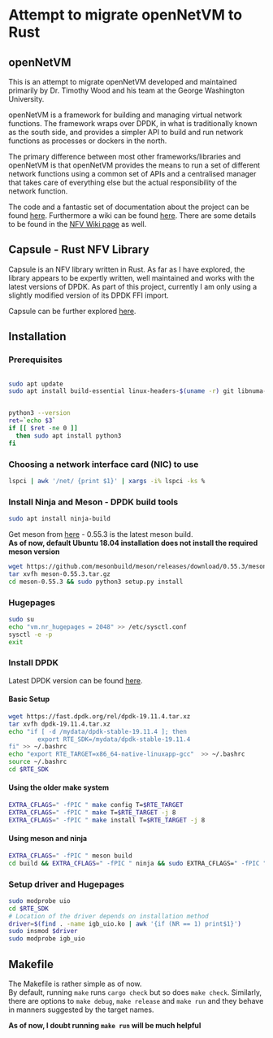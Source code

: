 # Attempt to migrate openNetVM to Rust

## openNetVM
This is an attempt to migrate openNetVM developed and maintained primarily by Dr. Timothy Wood and his team at the George Washington University.

openNetVM is a framework for building and managing virtual network functions. The framework wraps over DPDK, in what is traditionally known as the south side, and provides a simpler API to build and run network functions as processes or dockers in the north.

The primary difference between most other frameworks/libraries and openNetVM is that openNetVM provides the means to run a set of different network functions using a common set of APIs and a centralised manager that takes care of everything else but the actual responsibility of the network function.

The code and a fantastic set of documentation about the project can be found [here](https://github.com/sdnfv/openNetVM). Furthermore a wiki can be found [here](http://sdnfv.github.io/onvm/). There are some details to be found in the [NFV Wiki page](https://en.wikipedia.org/wiki/Network_function_virtualization) as well.

## Capsule - Rust NFV Library

Capsule is an NFV library written in Rust. As far as I have explored, the library appears to be expertly written, well maintained and works with the latest versions of DPDK. As part of this project, currently I am only using a slightly modified version of its DPDK FFI import.

Capsule can be further explored [here](https://lib.rs/crates/capsule).

## Installation

### Prerequisites

```bash

sudo apt update
sudo apt install build-essential linux-headers-$(uname -r) git libnuma-dev linux-modules-extra-$(uname -r) libclang-dev clang llvm-dev libpcap-dev


python3 --version
ret=`echo $3`
if [[ $ret -ne 0 ]]
  then sudo apt install python3
fi
```

### Choosing a network interface card (NIC) to use

```bash
lspci | awk '/net/ {print $1}' | xargs -i% lspci -ks %
```

### Install Ninja and Meson - DPDK build tools

```bash
sudo apt install ninja-build
```

Get meson from [here](https://github.com/mesonbuild/meson/releases/) - 0.55.3 is the latest meson build.</br>
<b>As of now, default Ubuntu 18.04 installation does not install the required meson version</b>

```bash
wget https://github.com/mesonbuild/meson/releases/download/0.55.3/meson-0.55.3.tar.gz
tar xvfh meson-0.55.3.tar.gz
cd meson-0.55.3 && sudo python3 setup.py install
```

### Hugepages

```bash
sudo su
echo "vm.nr_hugepages = 2048" >> /etc/sysctl.conf
sysctl -e -p
exit
```

### Install DPDK

Latest DPDK version can be found [here](http://core.dpdk.org/download/).

#### Basic Setup

```bash
wget https://fast.dpdk.org/rel/dpdk-19.11.4.tar.xz
tar xvfh dpdk-19.11.4.tar.xz
echo "if [ -d /mydata/dpdk-stable-19.11.4 ]; then
        export RTE_SDK=/mydata/dpdk-stable-19.11.4
fi" >> ~/.bashrc
echo "export RTE_TARGET=x86_64-native-linuxapp-gcc"  >> ~/.bashrc
source ~/.bashrc
cd $RTE_SDK
```

#### Using the older make system

```bash
EXTRA_CFLAGS=" -fPIC " make config T=$RTE_TARGET
EXTRA_CFLAGS=" -fPIC " make T=$RTE_TARGET -j 8
EXTRA_CFLAGS=" -fPIC " make install T=$RTE_TARGET -j 8
```

#### Using meson and ninja

```bash
EXTRA_CFLAGS=" -fPIC " meson build
cd build && EXTRA_CFLAGS=" -fPIC " ninja && sudo EXTRA_CFLAGS=" -fPIC " ninja install
```

### Setup driver and Hugepages

```bash
sudo modprobe uio
cd $RTE_SDK
# Location of the driver depends on installation method
driver=$(find . -name igb_uio.ko | awk '{if (NR == 1) print$1}')
sudo insmod $driver
sudo modprobe igb_uio
```

## Makefile

The Makefile is rather simple as of now.</br>
By default, running `make` runs `cargo check` but so does `make check`. Similarly, there are options to `make debug`, `make release` and `make run` and they behave in manners suggested by the target names.

<b>As of now, I doubt running `make run` will be much helpful</b>